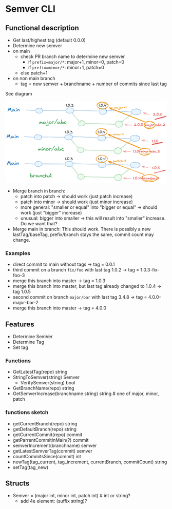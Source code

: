 
# Semver CLI

## Functional description

- Get last/highest tag (default 0.0.0)
- Determine new semver
- on main
  - check PR branch name to determine new semver
    - if `prefix=major/*`: major+1, minor=0, patch=0
    - if `prefix=minor/*`: minor+1, patch=0
  - else patch+1
- on non main branch
  - tag = new semver + branchname + number of commits since last tag

See diagram 

![design](design.png)

- Merge branch in branch:
  - patch into patch -> should work (just patch increase)
  - patch into minor -> should work (just minor increase)
  - more general: "smaller or equal" into "bigger or equal" -> should work (just "bigger" increase)
  - unusual: bigger into smaller -> this will result into "smaller" increase. Do we want that?  
- Merge main in branch:
  This should work. There is possibly a new lastTag/baseTag, prefix/branch stays the same, commit count may change.

### Examples

- direct commit to main without tags -> tag = 0.0.1
- third commit on a branch `fix/foo` with last tag 1.0.2 -> tag = 1.0.3-fix-foo-3
- merge this branch into master -> tag = 1.0.3
- merge this branch into master, but last tag already changed to 1.0.4 -> tag 1.0.5
- second commit on branch `major/bar` with last tag 3.4.8 -> tag = 4.0.0-major-bar-2
- merge this branch into master -> tag = 4.0.0

## Features

- Determine SemVer
- Determine Tag
- Set tag

### Functions

- GetLatestTag(repo) string
- StringToSemver(string) Semver
  - VerifySemver(string) bool
- GetBranchName(repo) string
- GetSemverIncrease(branchname string) string # one of major, minor, patch

### functions sketch

- getCurrentBranch(repo) string
- getDefaultBranch(repo) string
- getCurrentCommit(repo) commit
- getParrentCommitInMain(?) commit
- semverIncrement(branchname) semver
- getLatestSemverTag(commit) semver
- countCommitsSince(commit) int
- newTag(tag_current, tag_increment, currentBranch, commitCount) string
- setTag(tag_new)

## Structs

- Semver = (major int, minor int, patch int) # int or string?
  - add 4e element: (suffix string)?




